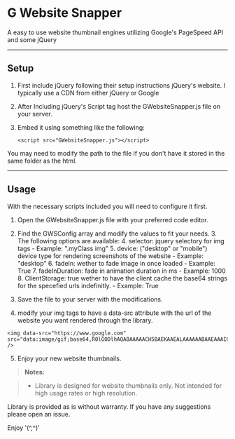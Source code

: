 
G Website Snapper
===================


A easy to use website thumbnail engines utilizing Google's PageSpeed API and some jQuery

----------


Setup
-------------

 1. First include jQuery following their setup instructions jQuery's
    website. I typically use a CDN from either jQuery or Google
    
 2. After Including jQuery's Script tag host the GWebsiteSnapper.js file
    on your server.
    
 3. Embed it using something like the following:
    
        <script src="GWebsiteSnapper.js"></script>

You may need to modify the path to the file if you don't have it stored in the same folder as the html.


----------


Usage
-------------
With the necessary scripts included you will need to configure it first.

 1. Open the GWebsiteSnapper.js file with your preferred code editor.
 
 2. Find the GWSConfig array and modify the values to fit your needs.
	 3. The following options are available:
		 4. selector:  jquery selectory for img tags 
			 - Example: ".myClass img"
		 5. device: ("desktop" or "mobile") device type for rendering screenshots of the website
		 - Example: "desktop"
		 6. fadeIn:  wether to fade image in once loaded
		 - Example: True
		 7. fadeInDuration: fade in animation duration in ms
		 - Example: 1000
		 8. ClientStorage: true wether to have the client cache the base64 strings for the specefied urls indefinitly.
		 - Example: True
 3. Save the file to your server with the modifications.

 4. modify your img tags to have a data-src attribute with the url of the website you want rendered through the library.

```
<img data-src="https://www.google.com" src="data:image/gif;base64,R0lGODlhAQABAAAAACH5BAEKAAEALAAAAAABAAEAAAICTAEAOw==" />
```

 5. Enjoy your new website thumbnails.

> **Notes:**

> - Library is designed for website thumbnails only. Not intended for high usage rates or high resolution.


Library is provided as is without warranty. If you have any suggestions please open an issue.

Enjoy '(^,^)'

